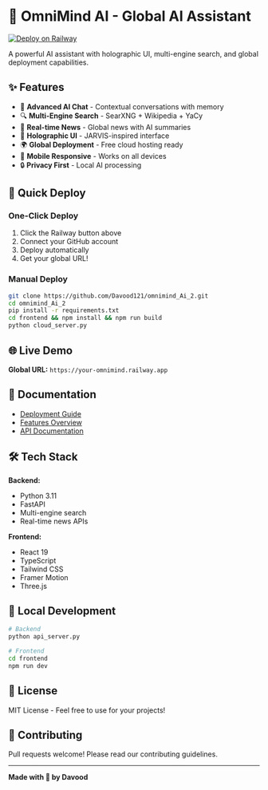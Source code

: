# 🌌 OmniMind AI - Global AI Assistant

[![Deploy on Railway](https://railway.app/button.svg)](https://railway.app/new/template/omnimind)

A powerful AI assistant with holographic UI, multi-engine search, and global deployment capabilities.

## ✨ Features

- 🤖 **Advanced AI Chat** - Contextual conversations with memory
- 🔍 **Multi-Engine Search** - SearXNG + Wikipedia + YaCy
- 📰 **Real-time News** - Global news with AI summaries
- 🎨 **Holographic UI** - JARVIS-inspired interface
- 🌍 **Global Deployment** - Free cloud hosting ready
- 📱 **Mobile Responsive** - Works on all devices
- 🔒 **Privacy First** - Local AI processing

## 🚀 Quick Deploy

### One-Click Deploy
1. Click the Railway button above
2. Connect your GitHub account
3. Deploy automatically
4. Get your global URL!

### Manual Deploy
```bash
git clone https://github.com/Davood121/omnimind_Ai_2.git
cd omnimind_Ai_2
pip install -r requirements.txt
cd frontend && npm install && npm run build
python cloud_server.py
```

## 🌐 Live Demo

**Global URL:** `https://your-omnimind.railway.app`

## 📖 Documentation

- [Deployment Guide](DEPLOYMENT_GUIDE.md)
- [Features Overview](FEATURES.md)
- [API Documentation](http://localhost:8000/docs)

## 🛠️ Tech Stack

**Backend:**
- Python 3.11
- FastAPI
- Multi-engine search
- Real-time news APIs

**Frontend:**
- React 19
- TypeScript
- Tailwind CSS
- Framer Motion
- Three.js

## 🔧 Local Development

```bash
# Backend
python api_server.py

# Frontend
cd frontend
npm run dev
```

## 📄 License

MIT License - Feel free to use for your projects!

## 🤝 Contributing

Pull requests welcome! Please read our contributing guidelines.

---

**Made with 💙 by Davood**